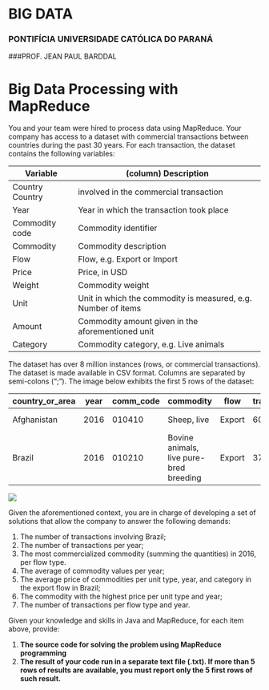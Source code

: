# BIG DATA
### PONTIFÍCIA UNIVERSIDADE CATÓLICA DO PARANÁ
###PROF. JEAN PAUL BARDDAL
# Big Data Processing with MapReduce

You and your team were hired to process data using MapReduce. Your company has access to a
dataset with commercial transactions between countries during the past 30 years. For each transaction,
the dataset contains the following variables:

Variable | (column) Description
---|---|
Country Country | involved in the commercial transaction
Year | Year in which the transaction took place
Commodity code | Commodity identifier
Commodity | Commodity description
Flow | Flow, e.g. Export or Import
Price | Price, in USD
Weight | Commodity weight
Unit | Unit in which the commodity is measured, e.g. Number of items
Amount | Commodity amount given in the aforementioned unit
Category | Commodity category, e.g. Live animals

The dataset has over 8 million instances (rows, or commercial transactions). The dataset is made
available in CSV format. Columns are separated by semi-colons (“;”). The image below exhibits the first 5
rows of the dataset:

country_or_area|year|comm_code|commodity|flow|trade_usd|weight_kg|quantity_name|quantity|category
---|---|---|---|---|---|---|---|---|---|
Afghanistan|2016|010410|Sheep, live|Export|6088|2339|Number of items|51|01_live_animals
Brazil|2016|010210|Bovine animals, live pure-bred breeding|Export|374888|59132|Number of items|129|01_live_animals

![](https://i.imgur.com/yxzez4A.png)


Given the aforementioned context, you are in charge of developing a set of solutions that allow
the company to answer the following demands:

1. The number of transactions involving Brazil;
2. The number of transactions per year;
3. The most commercialized commodity (summing the quantities) in 2016, per flow type.
4. The average of commodity values per year;
5. The average price of commodities per unit type, year, and category in the export flow in
    Brazil;
6. The commodity with the highest price per unit type and year;
7. The number of transactions per flow type and year.

Given your knowledge and skills in Java and MapReduce, for each item above, provide:

1. **The source code for solving the problem using MapReduce programming**
2. **The result of your code run in a separate text file (.txt). If more than 5 rows of results are**
    **available, you must report only the 5 first rows of such result.**



